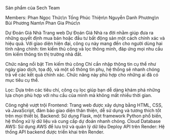Sản phẩm của Sech Team

Members:
Phan Ngọc Thức\n
Tống Phúc Thiện\n
Nguyễn Danh Phương\n
Bùi Phương Nam\n
Phan Gia Phúc\n

Dự Đoán Giá Nhà
Trang web Dự Đoán Giá Nhà ra đời nhằm giúp đưa ra những quyết định mua bán hoặc đầu tư bất động sản một cách chính xác và hiệu quả. Với giao diện hiện đại, công cụ này mang đến cho người dùng hai tính năng chính: tìm kiếm thủ công và lọc thông minh, đáp ứng mọi nhu cầu tìm kiếm thông tin thị trường nhà đất.

Chức năng nổi bật
Tìm kiếm thủ công
Chỉ cần nhập thông tin cụ thể như ngày giao dịch, tọa độ, và một số thông tin phụ, hệ thống sẽ nhanh chóng trả về các kết quả chính xác. Chức năng này phù hợp cho những ai đã có mục tiêu cụ thể.

Lọc:
Dựa trên các tiêu chí, công cụ lọc giúp bạn dễ dàng khám phá những lựa chọn phù hợp với nhu cầu của mình mà không mất nhiều thời gian.

Công nghệ vượt trội
Frontend: Trang web được xây dựng bằng HTML, CSS, và JavaScript, đảm bảo giao diện thân thiện, dễ sử dụng và tương thích tốt trên mọi thiết bị.
Backend: Sử dụng Flask, một framework Python phổ biến, hệ thống xử lý dữ liệu và cung cấp dự đoán nhanh chóng.
Cloud Database AWS: Sử dụng AWS để lưu trữ và quản lý dữ liệu
Deploy API trên Render: Hệ thống API backend được triển khai trên Render.

